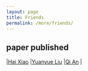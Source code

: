 ```yaml
---
layout: page
title: Friends
permalink: /more/friends/
---
```


## paper published
|[Hai Xiao](https://www.researchgate.net/profile/Hai_Xiao)
|[Yuanyue Liu](https://scholar.google.com/citations?user=5peMP4IAAAAJ&hl=en)
|[Qi An](https://scholar.google.com/citations?user=g8Qc9g4AAAAJ&hl=en)
|


